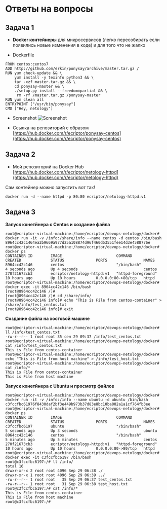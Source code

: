 # Ответы на вопросы

## Задача 1

- **Docker контейнеры** для микросервисов (легко пересобирать если появились новые изменения в коде) и для того что не жалко


* Dockerfile
```
FROM centos:centos7
ADD http://github.com/erkin/ponysay/archive/master.tar.gz /
RUN yum check-update && \
    yum install -y texinfo python3 && \
    tar -xzf master.tar.gz && \
    cd ponysay-master && \
    ./setup.py install --freedom=partial && \
     rm -rf /master.tar.gz /ponysay-master
RUN yum clean all
ENTRYPOINT ["/usr/bin/ponysay"]
CMD ["Hey, netology"]

```
* Screenshot
![Screenshot](/ex3_ponysay_screenshot.png)

* Ссылка на репозиторий с образом
[https://hub.docker.com/r/ecriptor/ponysay-centos](https://hub.docker.com/r/ecriptor/ponysay-centos)


## Задача 2

* Мой репозиторий на Docker Hub [https://hub.docker.com/r/ecriptor/netology-httpd](https://hub.docker.com/r/ecriptor/netology-httpd)

Сам контейнер можно запустить вот так!
```
docker run -d --name httpd -p 80:80 ecriptor/netology-httpd:v1
``` 


## Задача 3

**Запуск конетйнера с Centos и создание файла**
```
root@ecriptor-virtual-machine:/home/ecriptor/devops-netology/docker# docker run -it -v /info:/share/info --name centos -d centos /bin/bash
8964cc42c1464ea2b9669a977d25a108874d96f460d53551fee14d3e4588776e
root@ecriptor-virtual-machine:/home/ecriptor/devops-netology/docker# docker ps
CONTAINER ID        IMAGE                        COMMAND              CREATED             STATUS              PORTS                NAMES
8964cc42c146        centos                       "/bin/bash"          4 seconds ago       Up 4 seconds                             centos
270f21673cb3        ecriptor/netology-httpd:v1   "httpd-foreground"   10 hours ago        Up 10 hours         0.0.0.0:80->80/tcp   httpd
root@ecriptor-virtual-machine:/home/ecriptor/devops-netology/docker# docker exec -it 8964cc42c146 /bin/bash
[root@8964cc42c146 /]# 
[root@8964cc42c146 /]# cd /share/info/
[root@8964cc42c146 info]# echo "This is File from centos-container" > /share/info/test_centos.txt
[root@8964cc42c146 info]# exit
```
**Создание файла на хостовой машине**
```
root@ecriptor-virtual-machine:/home/ecriptor/devops-netology/docker# ll /info/test_centos.txt 
-rw-r--r-- 1 root root 35 сен 29 09:37 /info/test_centos.txt
root@ecriptor-virtual-machine:/home/ecriptor/devops-netology/docker# cat /info/test_centos.txt 
This is File from centos-container
root@ecriptor-virtual-machine:/home/ecriptor/devops-netology/docker# echo "This is File from host machine" > /info/test_host.txt
root@ecriptor-virtual-machine:/home/ecriptor/devops-netology/docker# cat /info/* 
This is File from centos-container
This is File from host machine
```
**Запуск конетйнера с Ubuntu и просмотр файлов**
```
root@ecriptor-virtual-machine:/home/ecriptor/devops-netology/docker# docker run -it -v /info:/info --name ubuntu -d ubuntu /bin/bash
c3fccfbc61976f8430daf2bf3e449b973b37d83e8bc10ba002a1a1cf764fb3ee
root@ecriptor-virtual-machine:/home/ecriptor/devops-netology/docker# docker ps
CONTAINER ID        IMAGE                        COMMAND              CREATED             STATUS              PORTS                NAMES
c3fccfbc6197        ubuntu                       "/bin/bash"          5 seconds ago       Up 3 seconds                             ubuntu
8964cc42c146        centos                       "/bin/bash"          5 minutes ago       Up 5 minutes                             centos
270f21673cb3        ecriptor/netology-httpd:v1   "httpd-foreground"   10 hours ago        Up 10 hours         0.0.0.0:80->80/tcp   httpd
root@ecriptor-virtual-machine:/home/ecriptor/devops-netology/docker# docker exec -it c3fccfbc6197 /bin/bash
root@c3fccfbc6197:/# ll /info/
total 16
drwxr-xr-x 2 root root 4096 Sep 29 06:38 ./
drwxr-xr-x 1 root root 4096 Sep 29 06:39 ../
-rw-r--r-- 1 root root   35 Sep 29 06:37 test_centos.txt
-rw-r--r-- 1 root root   31 Sep 29 06:38 test_host.txt
root@c3fccfbc6197:/# cat /info/*
This is File from centos-container
This is File from host machine
root@c3fccfbc6197:/#
```

